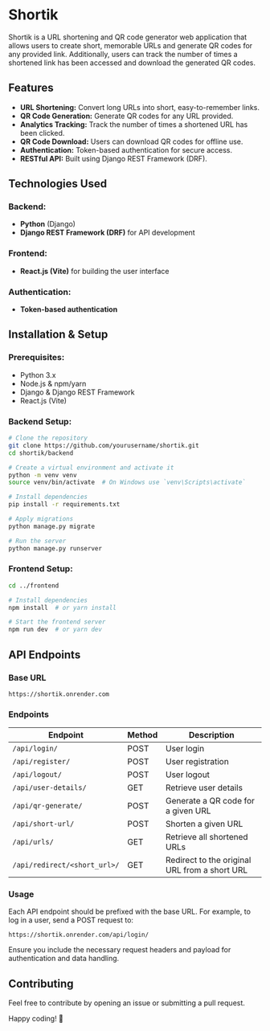 # Shortik

Shortik is a URL shortening and QR code generator web application that allows users to create short, memorable URLs and generate QR codes for any provided link. Additionally, users can track the number of times a shortened link has been accessed and download the generated QR codes.

## Features

- **URL Shortening:** Convert long URLs into short, easy-to-remember links.
- **QR Code Generation:** Generate QR codes for any URL provided.
- **Analytics Tracking:** Track the number of times a shortened URL has been clicked.
- **QR Code Download:** Users can download QR codes for offline use.
- **Authentication:** Token-based authentication for secure access.
- **RESTful API:** Built using Django REST Framework (DRF).

## Technologies Used

### Backend:
- **Python** (Django)
- **Django REST Framework (DRF)** for API development

### Frontend:
- **React.js (Vite)** for building the user interface

### Authentication:
- **Token-based authentication**

## Installation & Setup

### Prerequisites:
- Python 3.x
- Node.js & npm/yarn
- Django & Django REST Framework
- React.js (Vite)

### Backend Setup:
```bash
# Clone the repository
git clone https://github.com/yourusername/shortik.git
cd shortik/backend

# Create a virtual environment and activate it
python -m venv venv
source venv/bin/activate  # On Windows use `venv\Scripts\activate`

# Install dependencies
pip install -r requirements.txt

# Apply migrations
python manage.py migrate

# Run the server
python manage.py runserver
```

### Frontend Setup:
```bash
cd ../frontend

# Install dependencies
npm install  # or yarn install

# Start the frontend server
npm run dev  # or yarn dev
```

## API Endpoints

### Base URL
```
https://shortik.onrender.com
```

### Endpoints

| Endpoint | Method | Description |
|----------|--------|-------------|
| `/api/login/` | POST | User login |
| `/api/register/` | POST | User registration |
| `/api/logout/` | POST | User logout |
| `/api/user-details/` | GET | Retrieve user details |
| `/api/qr-generate/` | POST | Generate a QR code for a given URL |
| `/api/short-url/` | POST | Shorten a given URL |
| `/api/urls/` | GET | Retrieve all shortened URLs |
| `/api/redirect/<short_url>/` | GET | Redirect to the original URL from a short URL |

### Usage
Each API endpoint should be prefixed with the base URL. For example, to log in a user, send a POST request to:
```
https://shortik.onrender.com/api/login/
```
Ensure you include the necessary request headers and payload for authentication and data handling.

## Contributing
Feel free to contribute by opening an issue or submitting a pull request.

Happy coding! 🚀

